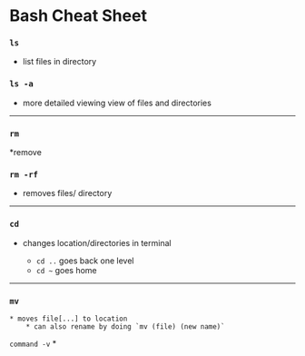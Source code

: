 # Bash Cheat Sheet

### `ls`
  * list files in directory

### `ls -a` 
 * more detailed viewing view of files and directories 
---


### `rm `
*remove

### `rm -rf` 
* removes files/ directory
---
### `cd` 
* changes location/directories in terminal

    * `cd ..` goes back one level 
    * `cd ~` goes home 
---
### `mv` 
    * moves file[...] to location
        * can also rename by doing `mv (file) (new name)` 

`command -v` 
    *






